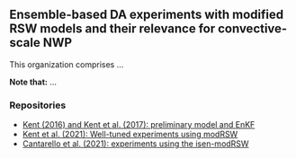 ## Ensemble-based DA experiments with modified RSW models and their relevance for convective-scale NWP

This organization comprises ...

**Note that:** ...

### Repositories
* [Kent (2016) and Kent et al. (2017): preliminary model and EnKF](https://github.com/tkent198/modRSW_EnKF)
* [Kent et al. (2021): Well-tuned experiments using modRSW](https://github.com/modRSW-convective-scale-DA/modRSW_DEnKF)
* [Cantarello et al. (2021): experiments using the isen-modRSW](https://github.com/modRSW-convective-scale-DA)


